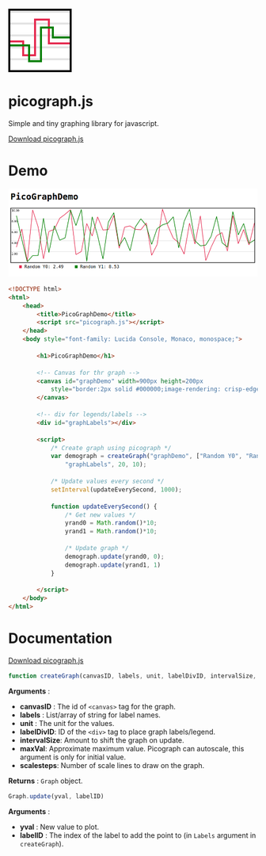 ![Picograph logo](picographicon128.png)
# picograph.js
Simple and tiny graphing library for javascript.

[Download picograph.js](picograph.js)

# Demo
![Demo Image](demo_screenshot.png)
```html
<!DOCTYPE html>
<html>
    <head>
        <title>PicoGraphDemo</title>
        <script src="picograph.js"></script>
    </head>
    <body style="font-family: Lucida Console, Monaco, monospace;">
        
        <h1>PicoGraphDemo</h1>
        
        <!-- Canvas for thr graph -->
        <canvas id="graphDemo" width=900px height=200px 
            style="border:2px solid #000000;image-rendering: crisp-edges;">
        </canvas>
        
        <!-- div for legends/labels -->
        <div id="graphLabels"></div>

        <script>
            /* Create graph using picograph */
            var demograph = createGraph("graphDemo", ["Random Y0", "Random Y1"], "units"
                "graphLabels", 20, 10);

            /* Update values every second */
            setInterval(updateEverySecond, 1000);

            function updateEverySecond() {
                /* Get new values */
                yrand0 = Math.random()*10;
                yrand1 = Math.random()*10;

                /* Update graph */
                demograph.update(yrand0, 0);
                demograph.update(yrand1, 1)
            }

        </script>
    </body>
</html>
```

# Documentation
[Download picograph.js](picograph.js)
```javascript
function createGraph(canvasID, labels, unit, labelDivID, intervalSize, maxVal, scalesteps=5)
```
**Arguments** :

+ **canvasID** : The id of `<canvas>` tag for the graph.
+ **labels** : List/array of string for label names.
+ **unit** : The unit for the values.
+ **labelDivID**: ID of the `<div>` tag to place graph labels/legend.
+ **intervalSize**: Amount to shift the graph on update.
+ **maxVal**: Approximate maximum value. Picograph can autoscale, this 
argument is only for initial value.
+ **scalesteps**: Number of scale lines to draw on the graph.

**Returns** : `Graph` object.

```javascript
Graph.update(yval, labelID)
```
**Arguments** :

+ **yval** : New value to plot.
+ **labelID** : The index of the label to add the point to 
(in `Labels` argument in `createGraph`).
